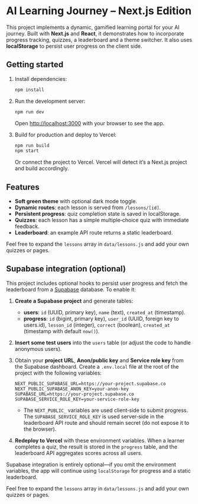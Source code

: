 # AI Learning Journey – Next.js Edition

This project implements a dynamic, gamified learning portal for your AI journey. Built with **Next.js** and **React**, it demonstrates how to incorporate progress tracking, quizzes, a leaderboard and a theme switcher. It also uses **localStorage** to persist user progress on the client side.

## Getting started

1. Install dependencies:

   ```bash
   npm install
   ```

2. Run the development server:

   ```bash
   npm run dev
   ```

   Open [http://localhost:3000](http://localhost:3000) with your browser to see the app.

3. Build for production and deploy to Vercel:

   ```bash
   npm run build
   npm start
   ```

   Or connect the project to Vercel. Vercel will detect it’s a Next.js project and build accordingly.

## Features

- **Soft green theme** with optional dark mode toggle.
- **Dynamic routes**: each lesson is served from `/lessons/[id]`.
- **Persistent progress**: quiz completion state is saved in localStorage.
- **Quizzes**: each lesson has a simple multiple‑choice quiz with immediate feedback.
- **Leaderboard**: an example API route returns a static leaderboard.

Feel free to expand the `lessons` array in `data/lessons.js` and add your own quizzes or pages.

## Supabase integration (optional)

This project includes optional hooks to persist user progress and fetch the leaderboard from a [Supabase](https://supabase.com) database. To enable it:

1. **Create a Supabase project** and generate tables:
   - **users**: `id` (UUID, primary key), `name` (text), `created_at` (timestamp).
   - **progress**: `id` (bigint, primary key), `user_id` (UUID, foreign key to users.id), `lesson_id` (integer), `correct` (boolean), `created_at` (timestamp with default `now()`).
2. **Insert some test users** into the `users` table (or adjust the code to handle anonymous users).
3. Obtain your **project URL**, **Anon/public key** and **Service role key** from the Supabase dashboard. Create a `.env.local` file at the root of the project with the following variables:

   ```env
   NEXT_PUBLIC_SUPABASE_URL=https://your-project.supabase.co
   NEXT_PUBLIC_SUPABASE_ANON_KEY=your-anon-key
   SUPABASE_URL=https://your-project.supabase.co
   SUPABASE_SERVICE_ROLE_KEY=your-service-role-key
   ```

   - The `NEXT_PUBLIC_` variables are used client‑side to submit progress. The `SUPABASE_SERVICE_ROLE_KEY` is used server‑side in the leaderboard API route and should remain secret (do not expose it to the browser).

4. **Redeploy to Vercel** with these environment variables. When a learner completes a quiz, the result is stored in the `progress` table, and the leaderboard API aggregates scores across all users.

Supabase integration is entirely optional—if you omit the environment variables, the app will continue using `localStorage` for progress and a static leaderboard.

Feel free to expand the `lessons` array in `data/lessons.js` and add your own quizzes or pages.